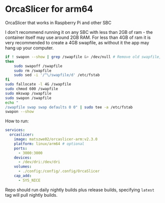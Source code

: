 # OrcaSlicer for arm64

OrcaSlicer that works in Raspberry Pi and other SBC

I don't recommend running it on any SBC with less than 2GB of ram - the container itself may use around 2GB RAM. For less than 4GB of ram it is very recommended to create a 4GB swapfile, as without it the app may hang up your computer.

```sh
if ! swapon --show | grep /swapfile &> /dev/null # Remove old swapfile, systems may init with small (500MB) swapfile
then
    sudo swapoff /swapfile
    sudo rm /swapfile
    sudo sed -i '/^\/swapfile/d' /etc/fstab
fi
sudo fallocate -l 4G /swapfile
sudo chmod 600 /swapfile
sudo mkswap /swapfile
sudo swapon /swapfile
echo "
/swapfile swap swap defaults 0 0" | sudo tee -a /etc/fstab
swapon --show
```

How to run:
```yml
services:
  orcaslicer:
    image: matszwe02/orcaslicer-arm:v2.3.0
    platform: linux/arm64 # optional
    ports:
      - 3000:3000
    devices:
      - /dev/dri:/dev/dri
    volumes:
      - ./config:/config/.config/OrcaSlicer
    cap_add:
      - SYS_NICE
```

Repo should run daily nightly builds plus release builds, specifying `latest` tag will pull nightly builds.
